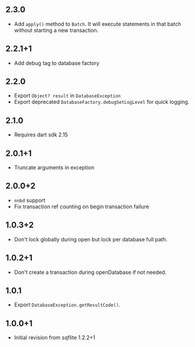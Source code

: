 ## 2.3.0

- Add `apply()` method to `Batch`. It will execute statements in that batch
  without starting a new transaction.

## 2.2.1+1

* Add debug tag to database factory

## 2.2.0

* Export `Object? result` in `DatabaseException`
* Export deprecated `DatabaseFactory.debugSetLogLevel` for quick logging.

## 2.1.0

* Requires dart sdk 2.15

## 2.0.1+1

* Truncate arguments in exception

## 2.0.0+2

* `nnbd` support
* Fix transaction ref counting on begin transaction failure

## 1.0.3+2

* Don't lock globally during open but lock per database full path.
 
## 1.0.2+1

* Don't create a transaction during openDatabase if not needed.

## 1.0.1

* Export `DatabaseException.getResultCode()`.

## 1.0.0+1

* Initial revision from sqflite 1.2.2+1

